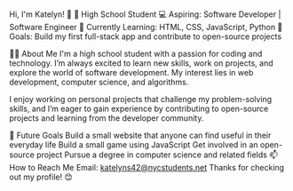 Hi, I'm Katelyn! 👋
🎒 High School Student
💻 Aspiring: Software Developer | Software Engineer
🌱 Currently Learning: HTML, CSS, JavaScript, Python
🎯 Goals: Build my first full-stack app and contribute to open-source projects

🧑‍💻 About Me
I'm a high school student with a passion for coding and technology. I’m always excited to learn new skills, work on projects, and explore the world of software development. My interest lies in web development, computer science, and algorithms.

I enjoy working on personal projects that challenge my problem-solving skills, and I’m eager to gain experience by contributing to open-source projects and learning from the developer community.

🎯 Future Goals
Build a small website that anyone can find useful in their everyday life
Build a small game using JavaScript
Get involved in an open-source project
Pursue a degree in computer science and related fields
📫 How to Reach Me
Email: katelyns42@nycstudents.net
Thanks for checking out my profile! 😊
